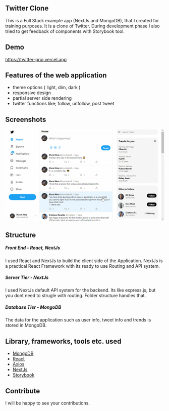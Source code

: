 ## Twitter Clone
This is a Full Stack example app (NextJs and MongoDB), that I created for training purposes. It is a clone of Twitter. During development phase I also tried to get feedback of components with Storybook tool.

## Demo
https://twitter-proj.vercel.app

## Features of the web application
- theme options ( light, dim, dark )
- responsive design
- partial server side rendering
- twitter functions like; follow, unfollow, post tweet

## Screenshots

![gif](./forReadme/hello.gif)

## Structure

##### Front End - React, NextJs
I used React and NextJs to build the client side of the Application. NextJs is a practical React Framework with its ready to use Routing and API system.

##### Server Tier - NextJs
I used NextJs default API system for the backend. Its like express.js, but you dont need to strugle with routing. Folder structure handles that.

##### Database Tier - MongoDB
The data for the application such as user info, tweet info and trends is stored in MongoDB.


## Library, frameworks, tools etc. used

- [MongoDB](https://www.mongodb.com/)
- [React](https://reactjs.org/)
- [Axios](https://axios-http.com/)
- [NextJs](https://nextjs.org/)
- [Storybook](https://storybook.js.org/)

## Contribute
I will be happy to see your contributions.